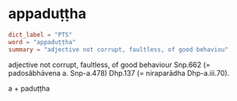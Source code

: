 # appaduṭṭha

``` toml
dict_label = "PTS"
word = "appaduṭṭha"
summary = "adjective not corrupt, faultless, of good behaviou"
```

adjective not corrupt, faultless, of good behaviour Snp.662 (= padosâbhāvena a. Snp\-a.478) Dhp.137 (= niraparādha Dhp\-a.iii.70).

a \+ paduṭṭha

